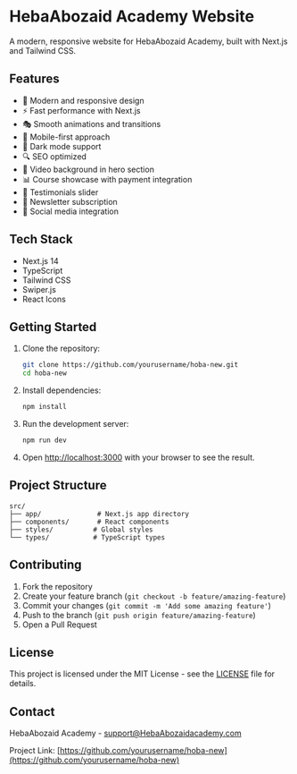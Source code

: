 # HebaAbozaid Academy Website

A modern, responsive website for HebaAbozaid Academy, built with Next.js and Tailwind CSS.

## Features

- 🎨 Modern and responsive design
- ⚡ Fast performance with Next.js
- 🎭 Smooth animations and transitions
- 📱 Mobile-first approach
- 🌙 Dark mode support
- 🔍 SEO optimized
- 🎥 Video background in hero section
- 📊 Course showcase with payment integration
- 💬 Testimonials slider
- 📧 Newsletter subscription
- 🔗 Social media integration

## Tech Stack

- Next.js 14
- TypeScript
- Tailwind CSS
- Swiper.js
- React Icons

## Getting Started

1. Clone the repository:
   ```bash
   git clone https://github.com/yourusername/hoba-new.git
   cd hoba-new
   ```

2. Install dependencies:
   ```bash
   npm install
   ```

3. Run the development server:
   ```bash
   npm run dev
   ```

4. Open [http://localhost:3000](http://localhost:3000) with your browser to see the result.

## Project Structure

```
src/
├── app/              # Next.js app directory
├── components/       # React components
├── styles/          # Global styles
└── types/           # TypeScript types
```

## Contributing

1. Fork the repository
2. Create your feature branch (`git checkout -b feature/amazing-feature`)
3. Commit your changes (`git commit -m 'Add some amazing feature'`)
4. Push to the branch (`git push origin feature/amazing-feature`)
5. Open a Pull Request

## License

This project is licensed under the MIT License - see the [LICENSE](LICENSE) file for details.

## Contact

HebaAbozaid Academy - [support@HebaAbozaidacademy.com](mailto:support@HebaAbozaidacademy.com)

Project Link: [https://github.com/yourusername/hoba-new](https://github.com/yourusername/hoba-new)
